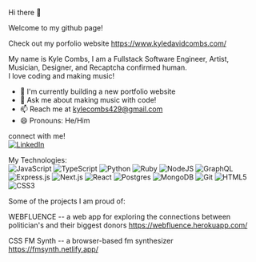 Hi there 👋

Welcome to my github page!

Check out my porfolio website https://www.kyledavidcombs.com/

My name is Kyle Combs, I am a Fullstack Software Engineer, Artist, Musician, Designer, and Recaptcha confirmed human. <br/>I love coding and making music!

- 🔭  I'm currently building a new portfolio website
- 💬  Ask me about making music with code!
- 📫  Reach me at kylecombs429@gmail.com
- 😄  Pronouns: He/Him

connect with me!<br/>
[![LinkedIn](https://img.shields.io/badge/linkedin-%230077B5.svg?style=for-the-badge&logo=linkedin&logoColor=white)](https://www.linkedin.com/in/kyledavidcombs/)

My Technologies:<br/>
![JavaScript](https://img.shields.io/badge/javascript-%23323330.svg?style=for-the-badge&logo=javascript&logoColor=%23F7DF1E)
![TypeScript](https://img.shields.io/badge/typescript-%23323330.svg?style=for-the-badge&logo=typescript&logoColor=%2361DAFB)
![Python](https://img.shields.io/badge/python-%FF0000.svg?style=for-the-badge&logo=python&logoColor=%23F7DF1E)
![Ruby](https://img.shields.io/badge/ruby-%23323330.svg?style=for-the-badge&logo=ruby&logoColor=%white)
![NodeJS](https://img.shields.io/badge/node.js-6DA55F?style=for-the-badge&logo=node.js&logoColor=white)
![GraphQL](https://img.shields.io/badge/graphql-ED3BED?style=for-the-badge&logo=graphql&logoColor=white)
![Express.js](https://img.shields.io/badge/express.js-%23404d59.svg?style=for-the-badge&logo=express&logoColor=%2361DAFB)
![Next.js](https://img.shields.io/badge/next.js-%231572B6.svg?style=for-the-badge&logo=next.js)
![React](https://img.shields.io/badge/react-%2320232a.svg?style=for-the-badge&logo=react&logoColor=%2361DAFB)
![Postgres](https://img.shields.io/badge/postgres-%23316192.svg?style=for-the-badge&logo=postgresql&logoColor=white)
![MongoDB](https://img.shields.io/badge/mongodb-%23323330.svg?style=for-the-badge&logo=mongodb)
![Git](https://img.shields.io/badge/git-%23F05033.svg?style=for-the-badge&logo=git&logoColor=white)
![HTML5](https://img.shields.io/badge/html5-%23E34F26.svg?style=for-the-badge&logo=html5&logoColor=white)
![CSS3](https://img.shields.io/badge/css3-%231572B6.svg?style=for-the-badge&logo=css3&logoColor=white)


Some of the projects I am proud of:

WEBFLUENCE --
a web app for exploring the connections between politician's and their biggest donors
https://webfluence.herokuapp.com/

CSS FM Synth --
a browser-based fm synthesizer
https://fmsynth.netlify.app/



